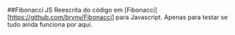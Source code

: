 ##Fibonacci JS
Reescrita do código em [Fibonacci][https://github.com/brvnv/Fibonacci] para Javascript. Apenas para testar se tudo ainda funciona por aqui.